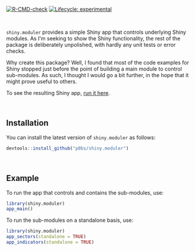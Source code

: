 <!-- badges: start -->
[![R-CMD-check](https://github.com/p0bs/shiny.moduler/workflows/R-CMD-check/badge.svg)](https://github.com/p0bs/shiny.moduler/actions)
[![Lifecycle: experimental](https://img.shields.io/badge/lifecycle-experimental-orange.svg)](https://lifecycle.r-lib.org/articles/stages.html#experimental)
<!-- badges: end -->

<br/>


`shiny.moduler` provides a simple Shiny app that controls underlying Shiny modules. As I'm seeking to show the Shiny functionality, the rest of the package is deliberately unpolished, with hardly any unit tests or error checks.

Why create this package? Well, I found that most of the code examples for Shiny stopped just before the point of building a main module to control sub-modules. As such, I thought I would go a bit further, in the hope that it might prove useful to others.

To see the resulting Shiny app, [run it here](https://robin.shinyapps.io/Modules/).

<br/>

## Installation

You can install the latest version of `shiny.moduler` as follows:

``` r
devtools::install_github("p0bs/shiny.moduler")
```

<br/>

## Example

To run the app that controls and contains the sub-modules, use:

``` r
library(shiny.moduler)
app_main()
```

To run the sub-modules on a standalone basis, use:

``` r
library(shiny.moduler)
app_sectors(standalone = TRUE)
app_indicators(standalone = TRUE)
```
